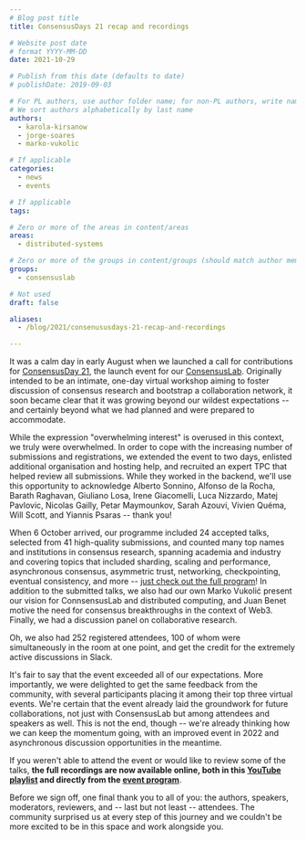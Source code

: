 ```yaml
---
# Blog post title
title: ConsensusDays 21 recap and recordings

# Website post date
# format YYYY-MM-DD
date: 2021-10-29

# Publish from this date (defaults to date)
# publishDate: 2019-09-03

# For PL authors, use author folder name; for non-PL authors, write name as in paper within ""
# We sort authors alphabetically by last name
authors:
  - karola-kirsanow
  - jorge-soares
  - marko-vukolic

# If applicable
categories:
  - news
  - events

# If applicable
tags:

# Zero or more of the areas in content/areas
areas:
  - distributed-systems

# Zero or more of the groups in content/groups (should match author membership)
groups:
  - consensuslab

# Not used
draft: false

aliases: 
  - /blog/2021/consenususdays-21-recap-and-recordings

---
```


It was a calm day in early August when we launched a call for contributions for [ConsensusDay 21](/sites/consensusday21/), the launch event for our [ConsensusLab](/groups/consensuslab/). Originally intended to be an intimate, one-day virtual workshop aiming to foster discussion of consensus research and bootstrap a collaboration network, it soon became clear that it was growing beyond our wildest expectations -- and certainly beyond what we had planned and were prepared to accommodate.

While the expression "overwhelming interest" is overused in this context, we truly were overwhelmed. In order to cope with the increasing number of submissions and registrations, we extended the event to two days, enlisted additional organisation and hosting help, and recruited an expert TPC that helped review all submissions. While they worked in the backend, we'll use this opportunity to acknowledge Alberto Sonnino, Alfonso de la Rocha, Barath Raghavan, Giuliano Losa, Irene Giacomelli, Luca Nizzardo, Matej Pavlovic, Nicolas Gailly, Petar Maymounkov, Sarah Azouvi, Vivien Quéma, Will Scott, and Yiannis Psaras -- thank you!

When 6 October arrived, our programme included 24 accepted talks, selected from 41 high-quality submissions, and counted many top names and institutions in consensus research, spanning academia and industry and covering topics that included sharding, scaling and performance, asynchronous consensus, asymmetric trust, networking, checkpointing, eventual consistency, and more -- [just check out the full program](/sites/consensusday21/programme/)! In addition to the submitted talks, we also had our own Marko Vukolić present our vision for ConnsensusLab and distributed computing, and Juan Benet motive the need for consensus breakthroughs in the context of Web3. Finally, we had a discussion panel on collaborative research.

Oh, we also had 252 registered attendees, 100 of whom were simultaneously in the room at one point, and get the credit for the extremely active discussions in Slack.

It's fair to say that the event exceeded all of our expectations. More importantly, we were delighted to get the same feedback from the community, with several participants placing it among their top three virtual events. We're certain that the event already laid the groundwork for future collaborations, not just with ConsensusLab but among attendees and speakers as well. This is not the end, though -- we're already thinking how we can keep the momentum going, with an improved event in 2022 and asynchronous discussion opportunities in the meantime.

If you weren't able to attend the event or would like to review some of the talks, **the full recordings are now available online, both in this [YouTube playlist](https://www.youtube.com/playlist?list=PLhuBigpl7lqsq-WnYIHmds7oSqULOQU4x) and directly from the [event program](/sites/consensusday21/programme/)**.

Before we sign off, one final thank you to all of you: the authors, speakers, moderators, reviewers, and -- last but not least -- attendees. The community surprised us at every step of this journey and we couldn't be more excited to be in this space and work alongside you.
